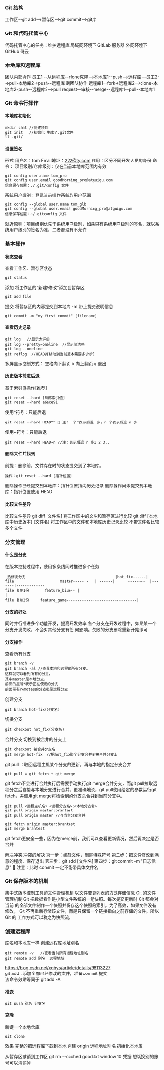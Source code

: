 ### Git 结构
工作区--git add-->暂存区-->git commit-->git库
### Git 和代码托管中心
代码托管中心的任务：维护远程库
局域网环境下
GitLab 服务器
外网环境下
GitHub
码云
### 本地库和远程库
团队内部协作
员工1 --从远程库--clone克隆-->本地库1--push-->远程库 --员工2-->pull-本地库2->push--远程库
跨团队协作
远程库1--fork->远程库2-->clone-本地库2-push--远程库2-->pull request--审核--merge--远程库1--pull--本地库1
### Git 命令行操作
#### 本地库初始化
```shell
mkdir chat //创建项目
git init   //初始化 生成了.git文件
ll .git/
```
#### 设置签名
形式
用户名：tom
Email地址：222@ty.com
作用：区分不同开发人员的身份
命令：
项目级别/仓库级别：仅在当前本地库范围内有效
```shell
git config user.name tom_pro
git config user.email goodMorning_pro@atguigu.com
信息保存位置：./.git/config 文件
```
系统用户级别：登录当前操作系统的用户范围
```shell
git config --global user.name tom_glb
git config --global user.email goodMorning_pro@atguigu.com
信息保存位置：~/.gitconfig 文件
```
就近原则：项目级别优先于系统用户级别，如果只有系统用户级别的签名，就以系统用户级别的签名为准，二者都没有不允许
### 基本操作
#### 状态查看
查看工作区、暂存区状态
```shell
git status
```
添加
将工作区的“新建/修改”添加到暂存区
```shell
git add file
```
提交
将暂存区的内容提交到本地库 -m 带上提交说明信息
```shell
git commit -m "my first commit" [filename]
```
#### 查看历史记录
```shell
git log   //显示太详细
git log --pretty=oneline  //显示简洁些
git log --oneline
git reflog  //HEAD@{移动到当前版本需要多少步}
```
多屏显示控制方式：
空格向下翻页
b 向上翻页
q 退出
#### 历史版本前进后退
基于索引值操作[推荐]
```shell
git reset --hard [局部索引值]
git reset --hard a6ace91
```
使用^符号：只能后退
```shell
git reset --hard HEAD^^  注：一个^表示后退一步，n 个表示后退 n 步
```
使用~符号：只能后退
```shell
git reset --hard HEAD~n //注：表示后退 n 步1 2 3..
```
#### 删除文件并找到
前提：删除前，文件存在时的状态提交到了本地库。
```shell
操作：git reset --hard [指针位置]
```
删除操作已经提交到本地库：指针位置指向历史记录
删除操作尚未提交到本地库：指针位置使用 HEAD
#### 比较文件差异
比较文件差异
git diff [文件名]
将工作区中的文件和暂存区进行比较
git diff [本地库中历史版本] [文件名]
将工作区中的文件和本地库历史记录比较
不带文件名比较多个文件
### 分支管理
#### 什么是分支
在版本控制过程中，使用多条线同时推进多个任务
```shell
 热修复分支                                         |hot_fix------|
file                     master----- -   | ------|      --------  |-------|-------------
file 复制1份       feature_biue-- |                                          |
file 复制2份     feature_game--------------------------------|
```
#### 分支的好处
同时并行推进多个功能开发，提高开发效率
各个分支在开发过程中，如果某一个分支开发失败，不会对其他分支有任
何影响。失败的分支删除重新开始即可
#### 分支操作
查看所有分支
```shell
git branch -v
git branch -al //查看本地和远程的所有分支。
这样就可以看到所有的分支，
其中master是本地分支，
前面的星号*表示正在使用的分支
前面带有remotes的分支都是远程分支
```
创建分支
```shell
git branch hot-fix(分支名)
```
切换分支
```shell
git checkout hot_fix(分支名)
```
合并分支
切换到被合并的分支上
```shell
git checkout 被合并分支名
git merge hot-fix  //把hot_fix那个分支合并到被合并分支上
```
git pull
：取回远程主机某个分支的更新，再与本地的指定分支合并
```shell
git pull = git fetch + git merge
```
git fetch不会进行合并执行后需要手动执行git merge合并分支，而git pull拉取远程分之后直接与本地分支进行合并。更准确地说，git pull使用给定的参数运行git fetch，并调用git merge将检索到的分支头合并到当前分支中。
```shell
git pull <远程主机名> <远程分支名>:<本地分支名>
git pull origin master:brantest
git pull origin master //与当前分支合并

git fetch origin master:brantest 
git merge brantest
```
git fetch更安全一些，因为在merge前，我们可以查看更新情况，然后再决定是否合并






解决冲突
冲突的解决
 第一步：编辑文件，删除特殊符号
第二步：把文件修改到满意的程度，保存退出
第三步：git add [文件名]
第四步：git commit -m "日志信息"  注意：此时 commit 一定不能带具体文件名

### Git 保存版本的机制
集中式版本控制工具的文件管理机制
以文件变更列表的方式存储信息
Git 的文件管理机制
Git 把数据看作是小型文件系统的一组快照。每次提交更新时 Git 都会对当前
的全部文件制作一个快照并保存这个快照的索引。为了高效，如果文件没有修改，
Git 不再重新存储该文件，而是只保留一个链接指向之前存储的文件。所以 Git 的
工作方式可以称之为快照流。
### 创建远程库
库名和本地库一样
创建远程库地址别名
```shell
git remote -v   //查看当前所有远程地址别名
git remote add 别名  远程地址
```
https://blog.csdn.net/xqhys/article/details/98113227      <br>
git add . 添加全部已经修改的文件，准备commit 提交   <br>
该命令效果等同于 git add -A   <br>
#### 推送
```shell
git push 别名 分支名
```
#### 克隆
新键一个本地仓库
```shell
git clone 
```
效果
完整的把远程库下载到本地
创建 origin 远程地址别名
初始化本地库








从暂存区撤销到工作区
git rm --cached good.txt
window 10 凭据
想切换别的账号可以清除掉



